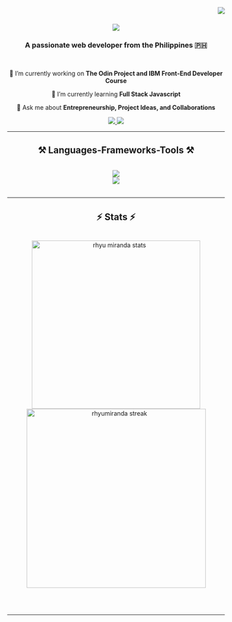 <img align="right" src="https://visitor-badge.laobi.icu/badge?page_id=rhyumiranda"/>

<h1 align="center">
    <img src="https://readme-typing-svg.herokuapp.com?font=Roboto&size=35&duration=4000&pause=1000&color=61C357FF&center=true&vCenter=true&random=false&width=500&height=70&lines=Hello%2C+I'm+Rhyu+Miranda!;A+Front-End+Developer" />
</h1>

<h3 align="center">A passionate web developer from the Philippines 🇵🇭</h3>

<br/>

<div align="center">
 
 🔭 I’m currently working on **The Odin Project and IBM Front-End Developer Course**
 
 🌱 I’m currently learning **Full Stack Javascript**

💬 Ask me about **Entrepreneurship, Project Ideas, and Collaborations**

<!--⚡ Fun fact **Game of Thrones Night's Watch cloaks are made from Ikea rugs**
-->
 </div>
 
<div align="center"> 
  <a href="mailto:rhyu.agapito.miranda@gmail.com" target="_blank"> 
    <img src="https://img.shields.io/badge/Gmail-333333?style=for-the-badge&logo=gmail&logoColor=red"/>
  </a>
  <a href="https://www.linkedin.com/in/rhyumiranda/" target="_blank">
    <img src="https://img.shields.io/badge/LinkedIn-0077B5?style=for-the-badge&logo=linkedin&logoColor=white" target="_blank" />
  </a>
<!--   <a href="" target="_blank">
     <img src="https://img.shields.io/badge/Portfolio-FF5722?style=for-the-badge&logo=todoist&logoColor=white" target="_blank" /> sqlite, safari, google-chrome are other good icon options
  </a> -->
</div>

 <hr/>
 
<h2 align="center">⚒️ Languages-Frameworks-Tools ⚒️</h2>
<br/>
<div align="center">
    <img src="https://skillicons.dev/icons?i=github,git,vscode,figma,linux" /><br>
    <img src="https://skillicons.dev/icons?i=html,css,javascript" /><br>
</div>

<br/>

<hr/>

<h2 align="center">⚡ Stats ⚡</h2>
<br>
<div align=center>
  <img src="https://github-readme-stats.vercel.app/api?theme=merko&username=rhyumiranda&show_icons=true&locale=en" alt="rhyu miranda stats" width="390" style="max-width: 100%"/>
  <img src="https://github-readme-streak-stats.herokuapp.com?user=rhyumiranda&theme=merko&hide_border=false&exclude_days=Sun" alt="rhyumiranda streak" width="415" style="max-width: 100%" />
</div>
<!-- <div align=center>
  <img width=300 src="https://github-readme-stats.vercel.app/api/top-langs/?username=rhyumiranda&hide=HTML&langs_count=8&layout=compact&theme=graywhite&border_radius=10&size_weight=0.5&count_weight=0.5&exclude_repo=github-readme-stats" alt="top langs " />
</div> -->

<br/><br/>

<hr/>

<br/>

<!-- <div align="center">
<a width=280 href='https://ko-fi.com/V7V4RAK9C' target='_blank'><img height='64' style='border:0px;height:64px;' src='https://storage.ko-fi.com/cdn/kofi1.png?v=3' border='0' alt='Buy Me a Coffee at ko-fi.com' /></a>
</div>

<br/> -->
